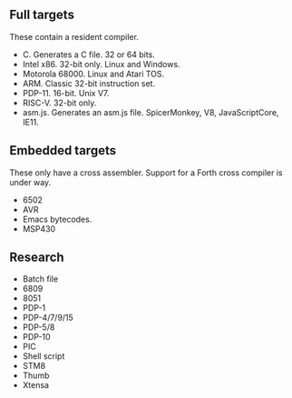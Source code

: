 ## Full targets

These contain a resident compiler.

- C.  Generates a C file. 32 or 64 bits.
- Intel x86.  32-bit only.  Linux and Windows.
- Motorola 68000.  Linux and Atari TOS.
- ARM.  Classic 32-bit instruction set.
- PDP-11.  16-bit.  Unix V7.
- RISC-V.  32-bit only.
- asm.js.  Generates an asm.js file.  SpicerMonkey, V8, JavaScriptCore, IE11.

## Embedded targets

These only have a cross assembler.  Support for a Forth cross compiler
is under way.

- 6502
- AVR
- Emacs bytecodes.
- MSP430

## Research

- Batch file
- 6809
- 8051
- PDP-1
- PDP-4/7/9/15
- PDP-5/8
- PDP-10
- PIC
- Shell script
- STM8
- Thumb
- Xtensa
